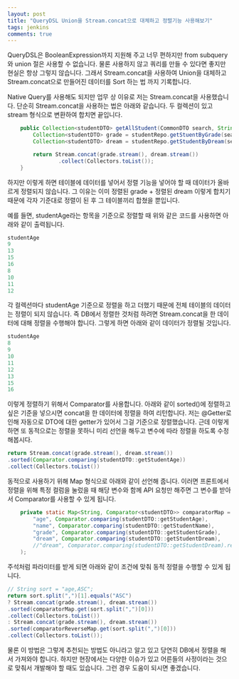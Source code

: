 ```yaml
---
layout: post
title: "QueryDSL Union을 Stream.concat으로 대체하고 정렬기능 사용해보기"
tags: jenkins
comments: true
---
```


QueryDSL은 BooleanExpression까지 지원해 주고 너무 편하지만 from subquery와 union 절은 사용할 수 없습니다.
물론 사용하지 않고 쿼리를 만들 수 있다면 좋지만 현실은 항상 그렇지 않습니다.
그래서 Stream.concat을 사용하여 Union을 대체하고 Stream.concat으로 만들어진 데이터를 Sort 하는 법 까지 기록합니다.

Native Query를 사용해도 되지만 업무 상 이유로 저는 Stream.concat을 사용했습니다.
단순히 Stream.concat을 사용하는 법은 아래와 같습니다.
두 컬렉션이 있고 stream 형식으로 변환하여 합치면 끝입니다.

```java
    public Collection<studentDTO> getAllStudent(CommonDTO search, String sort) {
        Collection<studentDTO> grade = studentRepo.getStuentByGrade(search, sort);
        Collection<studentDTO> dream = studentRepo.getStudentByDream(search, sort);

        return Stream.concat(grade.stream(), dream.stream())
                .collect(Collectors.toList());
    }
```

하지만 이렇게 하면 테이블에 데이터를 넣어서 정렬 기능을 넣어야 할 때 데이터가 올바르게 정렬되지 않습니다.
그 이유는 이미 정렬된 grade + 정렬된 dream 이렇게 합치기 때문에 각자 기준대로 정렬이 된 후 그 테이블끼리 합쳤을 뿐입니다.

예를 들면, studentAge라는 항목을 기준으로 정렬할 때 위와 같은 코드를 사용하면 아래와 같이 출력됩니다.

```sql
studentAge
9
13
15
16
8
10
11
12
```

각 컬렉션마다 studentAge 기준으로 정렬을 하고 더했기 때문에 전체 테이블의 데이터는 정렬이 되지 않습니다.
즉 DB에서 정렬한 것처럼 하려면 Stream.concat을 한 데이터에 대해 정렬을 수행해야 합니다.
그렇게 하면 아래와 같이 데이터가 정렬될 것입니다.

```sql
studentAge
8
9
10
11
12
13
15
16
```

이렇게 정렬하기 위해서 Comparator를 사용합니다.
아래와 같이 sorted()에 정렬하고 싶은 기준을 넣으시면 concat을 한 데이터에 정렬을 하여 리턴합니다.
저는 @Getter로 인해 자동으로 DTO에 대한 getter가 있어서 그걸 기준으로 정렬했습니다.
근데 이렇게 하면 또 동적으로는 정렬을 못하니 미리 선언을 해두고 변수에 따라 정렬을 하도록 수정해봅시다.

```java
return Stream.concat(grade.stream(), dream.stream())
.sorted(Comparator.comparing(studentDTO::getStudentAge))
.collect(Collectors.toList())
```

동적으로 사용하기 위해 Map 형식으로 아래와 같이 선언해 줍니다.
이러면 프론트에서 정렬을 위해 특정 컬럼을 눌렀을 때 해당 변수와 함께 API 요청만 해주면
그 변수를 받아서 Comparator를 사용할 수 있게 됩니다.

```java
    private static Map<String, Comparator<studentDTO>> comparatorMap = Map.of(
        "age", Comparator.comparing(studentDTO::getStudentAge),
        "name", Comparator.comparing(studentDTO::getStudentName),
        "grade", Comparator.comparing(studentDTO::getStudentGrade),
        "dream", Comparator.comparing(studentDTO::getStudentDream),
        //"dream", Comparator.comparing(studentDTO::getStudentDream).reversed() -> 역순 정렬
    );
```

주석처럼 파라미터를 받게 되면 아래와 같이 조건에 맞춰 동적 정렬을 수행할 수 있게 됩니다.

```java
// String sort = "age,ASC";
return sort.split(",")[1].equals("ASC")
? Stream.concat(grade.stream(), dream.stream())
.sorted(comparatorMap.get(sort.split(",")[0]))
.collect(Collectors.toList())
: Stream.concat(grade.stream(), dream.stream())
.sorted(comparatorReverseMap.get(sort.split(",")[0]))
.collect(Collectors.toList());
```

물론 이 방법은 그렇게 추천되는 방법도 아니라고 알고 있고 당연히 DB에서 정렬을 해서 가져와야 합니다.
하지만 현장에서는 다양한 이슈가 있고 어른들의 사정이라는 것으로 맞춰서 개발해야 할 때도 있습니다.
그런 경우 도움이 되시면 좋겠습니다.